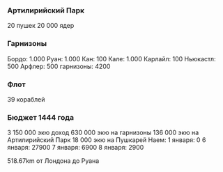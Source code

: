 ### Артилирийский Парк

20 пушек
20 000 ядер

### Гарнизоны

Бордо: 1.000
Руан: 1.000
Кан: 100
Кале: 1.000
Карлайл: 100
Ньюкастл: 500
Арфлер: 500
гарнизоны: 4200

### Флот

39 кораблей

### Бюджет 1444 года

3 150 000 экю доход
630 000 экю на гарнизоны
136 000 экю на Артилирийский Парк
18 000 экю на Пушкарей
Наем:
1 января: 0
6 января: 27900
7 января: 6900
8 января: 2900

518.67km от Лондона до Руана
